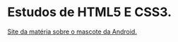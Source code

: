 # Estudos de HTML5 E CSS3.

<a href= "https://miguelreism.github.io/html-css/Modulo2/html-css/exercicios/site-android/android.html" target="_blank">Site da matéria sobre o mascote da Android.</a>